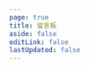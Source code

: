 ```yaml
---
page: true
title: 留言板
aside: false
editLink: false
lastUpdated: false
---
```


<script setup>
import Giscus from '@giscus/vue';
</script>

<Giscus
repo="PasseRR/passerr.github.io"
repo-id="MDEwOlJlcG9zaXRvcnk5MTc3MTIzOQ=="
category="Announcements"
category-id="DIC_kwDOBXhRZ84CZgw9"
mapping="message-board"
strict="0"
reactions-enabled="1"
emit-metadata="0"
input-position="bottom"
theme="light"
lang="zh-CN"
crossorigin="anonymous"
loading="lazy"
/>
